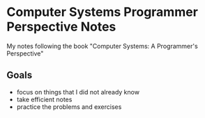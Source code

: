 # Computer Systems Programmer Perspective Notes

My notes following the book "Computer Systems: A Programmer's Perspective"

## Goals

- focus on things that I did not already know
- take efficient notes
- practice the problems and exercises
